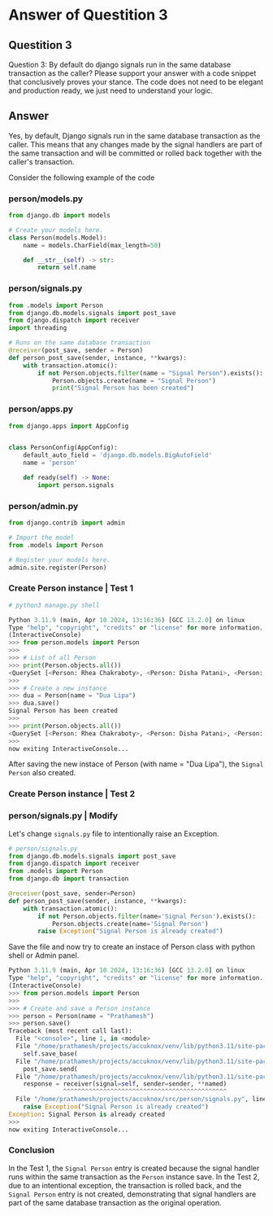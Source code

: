 # Answer of Questition 3

## Questition 3
Question 3: By default do django signals run in the same database transaction as the caller?
Please support your answer with a code snippet that conclusively proves your stance. The code
does not need to be elegant and production ready, we just need to understand your logic.

## Answer
Yes, by default, Django signals run in the same database transaction as the caller. This means that any changes made by the signal handlers are part of the same transaction and will be committed or rolled back together with the caller's transaction.

Consider the following example of the code

### person/models.py
```python
from django.db import models

# Create your models here.
class Person(models.Model):
    name = models.CharField(max_length=50)

    def __str__(self) -> str:
        return self.name
```
### person/signals.py
```python
from .models import Person
from django.db.models.signals import post_save
from django.dispatch import receiver
import threading

# Runs on the same database transaction
@receiver(post_save, sender = Person)
def person_post_save(sender, instance, **kwargs):
    with transaction.atomic():
        if not Person.objects.filter(name = "Signal Person").exists():
            Person.objects.create(name = "Signal Person")
            print("Signal Person has been created")
```

### person/apps.py
```python
from django.apps import AppConfig


class PersonConfig(AppConfig):
    default_auto_field = 'django.db.models.BigAutoField'
    name = 'person'

    def ready(self) -> None:
        import person.signals
```
### person/admin.py
```python
from django.contrib import admin

# Import the model
from .models import Person

# Register your models here.
admin.site.register(Person)
```

### Create Person instance | Test 1
```python
# python3 manage.py shell

Python 3.11.9 (main, Apr 10 2024, 13:16:36) [GCC 13.2.0] on linux
Type "help", "copyright", "credits" or "license" for more information.
(InteractiveConsole)
>>> from person.models import Person
>>>
>>> # List of all Person
>>> print(Person.objects.all())
<QuerySet [<Person: Rhea Chakraboty>, <Person: Disha Patani>, <Person: Neha Chavan>]>
>>>
>>> # Create a new instance
>>> dua = Person(name = "Dua Lipa")
>>> dua.save()
Signal Person has been created
>>>
>>> print(Person.objects.all())
<QuerySet [<Person: Rhea Chakraboty>, <Person: Disha Patani>, <Person: Neha Chavan>, <Person: Dua Lipa>, <Person: Signal Person>]>
>>>
now exiting InteractiveConsole...
```
After saving the new instace of Person (with name = "Dua Lipa"), the `Signal Person` also created.


### Create Person instance | Test 2

### person/signals.py | Modify
Let's change `signals.py` file to intentionally raise an Exception.

```python
# person/signals.py
from django.db.models.signals import post_save
from django.dispatch import receiver
from .models import Person
from django.db import transaction

@receiver(post_save, sender=Person)
def person_post_save(sender, instance, **kwargs):
    with transaction.atomic():
        if not Person.objects.filter(name='Signal Person').exists():
            Person.objects.create(name='Signal Person')
        raise Exception("Signal Person is already created")
```

Save the file and now try to create an instace of Person class with python shell or Admin panel.

```python
Python 3.11.9 (main, Apr 10 2024, 13:16:36) [GCC 13.2.0] on linux
Type "help", "copyright", "credits" or "license" for more information.
(InteractiveConsole)
>>> from person.models import Person
>>>
>>> # Create and save a Person instance
>>> person = Person(name = "Prathamesh")
>>> person.save()
Traceback (most recent call last):
  File "<console>", line 1, in <module>
  File "/home/prathamesh/projects/accuknox/venv/lib/python3.11/site-packages/django/db/models/base.py", line 891, in save
    self.save_base(
  File "/home/prathamesh/projects/accuknox/venv/lib/python3.11/site-packages/django/db/models/base.py", line 1012, in save_base
    post_save.send(
  File "/home/prathamesh/projects/accuknox/venv/lib/python3.11/site-packages/django/dispatch/dispatcher.py", line 189, in send
    response = receiver(signal=self, sender=sender, **named)
               ^^^^^^^^^^^^^^^^^^^^^^^^^^^^^^^^^^^^^^^^^^^^^
  File "/home/prathamesh/projects/accuknox/src/person/signals.py", line 24, in person_post_save
    raise Exception("Signal Person is already created")
Exception: Signal Person is already created
>>>
now exiting InteractiveConsole...
```

### Conclusion
In the Test 1, the `Signal Person` entry is created because the signal handler runs within the same transaction as the `Person` instance save. In the Test 2, due to an intentional exception, the transaction is rolled back, and the `Signal Person` entry is not created, demonstrating that signal handlers are part of the same database transaction as the original operation.